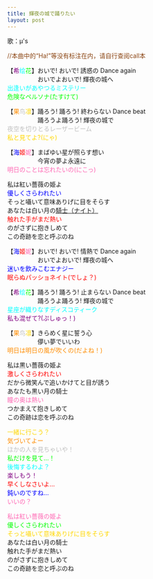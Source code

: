 ```yaml
---
title: 輝夜の城で踊りたい
layout: post
---
```

歌：μ's

<p><font color="saddlebrown">//本曲中的“Ha!”等没有标注在内，请自行查阅call本</font></p>

<p>【<font color="purple">希</font><font color="cyan">绘</font><font color="lime">花</font>】おいで! おいで! 誘惑の Dance again<br />
　　　　　おいでよおいで! 輝夜の城へ<br />
<font color="cyan">出逢いがあやつるミステリー</font><br />
<font color="lime">危険なペルソナ(たすけて)</font></p>

<p>【<font color="darkorange">果</font><font color="silver">鸟</font><font color="gold">凛</font>】踊ろう! 踊ろう! 終わらない Dance beat<br />
　　　　　踊ろうよ踊ろう! 輝夜の城で<br />
<font color="silver">夜空を切りとるレーザービーム</font><br />
<font color="gold">私と見てよ?(にゃ)</font></p>

<p>【<font color="blue">海</font><font color="red">姬</font><font color="hotpink">妮</font>】まばゆい星が照らす想い<br />
　　　　　今宵の夢よ永遠に<br />
<font color="hotpink">明日のことは忘れたいの(にこっ)</font></p>

<p>私は紅い薔薇の姫よ<br />
<font color="blue">優しくさらわれたい</font><br />
そっと囁いて意味ありげに目をそらす<br />
あなたは白い月の<u>騎士（ナイト）</u><br />
<font color="red">触れた手がまだ熱い</font><br />
のがさずに抱きしめて<br />
この奇跡を恋と呼ぶのね</p>

<p>【<font color="blue">海</font><font color="red">姬</font><font color="hotpink">妮</font>】おいで! おいで! 情熱で Dance again<br />
　　　　　おいでよおいで! 輝夜の城へ<br />
<font color="blue">迷いを飲みこむエナジー</font><br />
<font color="red">眠らぬパッショネイト(でしょ？)</font></p>

<p>【<font color="purple">希</font><font color="cyan">绘</font><font color="lime">花</font>】踊ろう! 踊ろう! 止まらない Dance beat<br />
　　　　　踊ろうよ踊ろう! 輝夜の城で<br />
<font color="cyan">星座が織りなすディスコティーク</font><br />
<font color="purple">私も混ぜて?(ぷしゅっ！)</font></p>

<p>【<font color="darkorange">果</font><font color="silver">鸟</font><font color="gold">凛</font>】きらめく星に誓う心<br />
　　　　　儚い夢でいいわ<br />
<font color="darkorange">明日は明日の風が吹くの(だよね！)</font></p>

<p>私は黒い薔薇の姫よ<br />
<font color="red">激しくさらわれたい</font><br />
だから微笑んで追いかけてと目が誘う<br />
あなたも黒い月の騎士<br />
<font color="hotpink">瞳の奥は熱い</font><br />
つかまえて抱きしめて<br />
この奇跡は恋を呼ぶのね</p>

<p><font color="gold">一緒に行こう？</font><br />
<font color="darkorange">気づいてよー</font><br />
<font color="silver">ほかの人を見ちゃいや！</font><br />
<font color="lime">私だけを見て…！</font><br />
<font color="cyan">後悔するわよ？</font><br />
<font color="purple">楽しもう！</font><br />
<font color="red">早くしなさいよ…</font><br />
<font color="blue">鈍いのですね…</font><br />
<font color="hotpink">いいの？</font></p>

<p><font color="hotpink">私は紅い薔薇の姫よ</font><br />
<font color="lime">優しくさらわれたい</font><br />
<font color="gold">そっと囁いて意味ありげに目をそらす</font><br />
あなたは白い月の騎士<br />
触れた手がまだ熱い<br />
のがさずに抱きしめて<br />
この奇跡を恋と呼ぶのね</p>